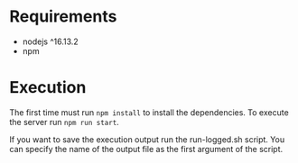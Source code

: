# Requirements
- nodejs ^16.13.2
- npm

# Execution
The first time must run `npm install` to install the dependencies.
To execute the server run `npm run start`.

If you want to save the execution output run the run-logged.sh script. You can specify the name of the output file as the first argument of the script.
